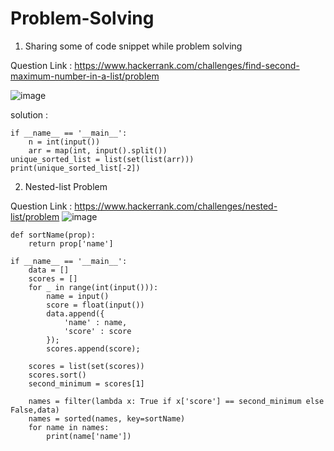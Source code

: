 # Problem-Solving
1. Sharing some of code snippet while problem solving

Question Link : https://www.hackerrank.com/challenges/find-second-maximum-number-in-a-list/problem

![image](https://user-images.githubusercontent.com/47358181/120741836-6c7b4300-c513-11eb-8cce-5665d99007af.png)

solution :
    
    if __name__ == '__main__':
        n = int(input())
        arr = map(int, input().split())
    unique_sorted_list = list(set(list(arr)))
    print(unique_sorted_list[-2])
    
    
2. Nested-list Problem

Question Link : https://www.hackerrank.com/challenges/nested-list/problem
![image](https://user-images.githubusercontent.com/47358181/120897692-173f4e80-c645-11eb-9af4-3bbde145dc5b.png)

    
    def sortName(prop):
        return prop['name']
        
    if __name__ == '__main__':
        data = []
        scores = []
        for _ in range(int(input())):
            name = input()
            score = float(input())
            data.append({
                'name' : name,
                'score' : score
            });
            scores.append(score);
            
        scores = list(set(scores))
        scores.sort()
        second_minimum = scores[1]
        
        names = filter(lambda x: True if x['score'] == second_minimum else False,data)
        names = sorted(names, key=sortName)
        for name in names:
            print(name['name'])
